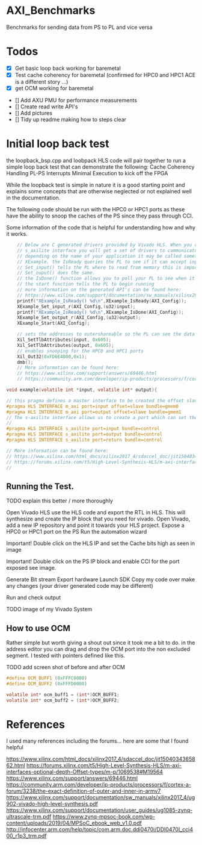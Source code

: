 # AXI_Benchmarks
Benchmarks for sending data from PS to PL and vice versa

# Todos

* [x] Get basic loop back working for baremetal
* [x] Test cache coherency for baremetal (confirmed for HPC0 and HPC1 ACE is a different story ...)
* [x] get OCM working for baremetal
* [] Add AXU PMU for performance measurements
* [] Create read write API's 
* [] Add pictures 
* [] Tidy up readme making how to steps clear

# Initial loop back test

the loopback_bsp.cpp and loobpack HLS code will pair together to run a simple loop back test that can demonstrate the following:
	Cache Coherency
	Handling PL-PS Interrupts
	Minimal Execution to kick off the FPGA


While the loopback test is simple in nature it is a good starting point and explains some concepts that are otherwise neglected or not explained well in the documentation.

The following code should be run with the HPC0 or HPC1 ports as these have the ability to snoop the caches of the PS since they pass through CCI.

Some information of the code that is helpful for understanding how and why it works.

```c
	// Below are C generated drivers provided by Vivado HLS. When you choose the 
	// s_axilite interface you will get a set of drivers to communicate to the PL
	// depending on the name of your application it may be called something slightly different rather than
	// XExample. the IsReady queries the PL to see if it can accept input
	// Set_input() tells the PL where to read from memory this is important. it sets the ptr thatI have called in my application 'input' 
	// Set_ouput() does the same.
	// the IsDone() function allows you to poll your PL to see when it has exited the HLS function you created
	// the start function tells the PL to begin running
	// more information on the generated API's can be found here: 
	// https://www.xilinx.com/support/documentation/sw_manuals/xilinx2017_4/ug902-vivado-high-level-synthesis.pdf page 503
    printf("XExample_IsReady() %d\n",XExample_IsReady(AXI_Config));
    XExample_Set_input_r(AXI_Config,(u32)input);
    printf("XExample_IsReady() %d\n",XExample_IsDone(AXI_Config));
    XExample_Set_output_r(AXI_Config,(u32)output);
    XExample_Start(AXI_Config);
```

```c
    // sets the addresses to outershareable so the PL can see the data
    Xil_SetTlbAttributes(input, 0x605);
    Xil_SetTlbAttributes(output, 0x605);
    // enables snooping for the HPC0 and HPC1 ports
    Xil_Out32(0xFD6E4000,0x1);
    dmb();
    // More information can be found here:
    // https://www.xilinx.com/support/answers/69446.html
    // https://community.arm.com/developer/ip-products/processors/f/cortex-a-forum/3238/the-exact-definition-of-outer-and-inner-in-armv7
```

```c
void example(volatile int *input, volatile int* output){

// this pragma defines a master interface to be created the offset slave is important because it allows us to control from the PS where these pointers point at
#pragma HLS INTERFACE m_axi port=input offset=slave bundle=gmem0
#pragma HLS INTERFACE m_axi port=output offset=slave bundle=gmem1
// The s-axilite interface allows us to create a port which can set the pointers, start the PL query the PL and have some interaction with it
//
#pragma HLS INTERFACE s_axilite port=input bundle=control
#pragma HLS INTERFACE s_axilite port=output bundle=control
#pragma HLS INTERFACE s_axilite port=return bundle=control

// More information can be found here:
// https://www.xilinx.com/html_docs/xilinx2017_4/sdaccel_doc/jit1504034365862.html
// https://forums.xilinx.com/t5/High-Level-Synthesis-HLS/m-axi-interfaces-optional-depth-Offset-types/m-p/1069538#M19564
// 
```

## Running the Test.

TODO explain this better / more thoroughly 

Open Vivado HLS use the HLS code and export the RTL in HLS. This will synthesize and create the IP block that you need for vivado.
Open Vivado, add a new IP repository and point it towards your HLS project.
Expose a HPC0 or HPC1 port on the PS
Run the automation wizard

Important! Double click on the HLS IP and set the Cache bits high as seen in image 


Important! Double click on the PS IP block and enable CCI for the port exposed see image.

Generate Bit stream
Export hardware
Launch SDK
Copy my code over make any changes (your driver generated code may be different)

Run and check output

TODO image of my Vivado System 


## How to use OCM 

Rather simple but worth giving a shout out since it took me a bit to do. in the address editor you can drag and drop the OCM port into the non excluded segment. I tested with pointers defined like this. 

TODO add screen shot of before and after OCM 


```c 
#define OCM_BUFF1 (0xFFFC0000)
#define OCM_BUFF2 (0xFFFD0000)

volatile int* ocm_buff1 = (int*)OCM_BUFF1;
volatile int* ocm_buff2 = (int*)OCM_BUFF2;
```

# References
 I used many references including the forums... here are some that I found helpful

 https://www.xilinx.com/html_docs/xilinx2017_4/sdaccel_doc/jit1504034365862.html
 https://forums.xilinx.com/t5/High-Level-Synthesis-HLS/m-axi-interfaces-optional-depth-Offset-types/m-p/1069538#M19564
 https://www.xilinx.com/support/answers/69446.html
 https://community.arm.com/developer/ip-products/processors/f/cortex-a-forum/3238/the-exact-definition-of-outer-and-inner-in-armv7
 https://www.xilinx.com/support/documentation/sw_manuals/xilinx2017_4/ug902-vivado-high-level-synthesis.pdf
 https://www.xilinx.com/support/documentation/user_guides/ug1085-zynq-ultrascale-trm.pdf
 https://www.zynq-mpsoc-book.com/wp-content/uploads/2019/04/MPSoC_ebook_web_v1.0.pdf
 http://infocenter.arm.com/help/topic/com.arm.doc.ddi0470i/DDI0470I_cci400_r1p3_trm.pdf
